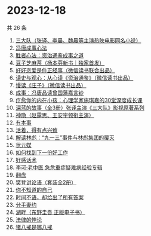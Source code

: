 # 2023-12-18

共 26 条

<!-- BEGIN WEREAD -->
<!-- 最后更新时间 2023-12-18 12:07:58 +0800 -->
1. [三大队（张译、李晨、魏晨等主演热映电影同名小说）](https://weread.qq.com/web/bookDetail/1c2324c0813ab8660g014298)
1. [冯唐成事心法](https://weread.qq.com/web/bookDetail/f2e328e072182b15f2e7179)
1. [胜者心法：资治通鉴成事之道](https://weread.qq.com/web/bookDetail/6ae329f0813ab8415g0145d5)
1. [豆子芝麻茶（杨本芬新书｜独家首发）](https://weread.qq.com/web/bookDetail/cf332d40813ab863dg015d98)
1. [好好恋爱是件正经事（微信读书联合出品）](https://weread.qq.com/web/bookDetail/9e032d00813ab8647g0187b4)
1. [读史与观心：从心读《资治通鉴》（微信读书出品）](https://weread.qq.com/web/bookDetail/e2c32c40813ab8651g015fc1)
1. [慢读《庄子》（微信读书出品）](https://weread.qq.com/web/bookDetail/bf332dd0813ab863ag0188b2)
1. [成事：冯唐品读曾国藩嘉言钞](https://weread.qq.com/web/bookDetail/e2c32a60718226d6e2cca1e)
1. [疗愈你的内在小孩：心理学家施琪嘉的30堂深度成长课](https://weread.qq.com/web/bookDetail/28d32a50721ea35028dd7d8)
1. [深蓝的故事（全3册）张译主演《三大队》影视原著系列](https://weread.qq.com/web/bookDetail/e3f329d0813ab6f9bg018b89)
1. [神隐（赵露思、王安宇领衔主演）](https://weread.qq.com/web/bookDetail/32932110720abf4a3292ab1)
1. [有本事](https://weread.qq.com/web/bookDetail/7923237072522360792b5fd)
1. [活着，得有点兴致](https://weread.qq.com/web/bookDetail/00932d207249dd110095168)
1. [解读林彪：“九一三”事件与林彪集团的覆灭](https://weread.qq.com/web/bookDetail/d5032740813ab8607g0152ff)
1. [状元媒](https://weread.qq.com/web/bookDetail/7c032030813ab864bg0156c3)
1. [如何找到下一份好工作](https://weread.qq.com/web/bookDetail/c3732590813ab83a8g016e57)
1. [好感话术](https://weread.qq.com/web/bookDetail/bbd32360813ab7e6fg010ee9)
1. [李可·老中医 急危重症疑难病经验专辑](https://weread.qq.com/web/bookDetail/8f632ce0813ab8639g0168a1)
1. [翻盘](https://weread.qq.com/web/bookDetail/6c1323c0813ab8470g0114cd)
1. [樊登讲论语（套装全2册）](https://weread.qq.com/web/bookDetail/d1132290722d921cd11fabb)
1. [你不知道的自己](https://weread.qq.com/web/bookDetail/43532330813ab6c5dg01997f)
1. [时间不语，却给出了所有答案](https://weread.qq.com/web/bookDetail/3fd32270813ab77b1g0182ff)
1. [分手妻约](https://weread.qq.com/web/bookDetail/5c332000813ab68b9g010407)
1. [湖畔（东野圭吾 正版电子书）](https://weread.qq.com/web/bookDetail/738320b05d0ccb738abe749)
1. [法律的悖论](https://weread.qq.com/web/bookDetail/48032000813ab8616g0176c9)
1. [猪八戒是哪八戒](https://weread.qq.com/web/bookDetail/16d32180813ab855bg019d81)
<!-- END WEREAD -->